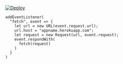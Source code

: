 ﻿[![Deploy](https://www.herokucdn.com/deploy/button.png)](https://dashboard.heroku.com/new?template=https://github.com/rgstw34aefgyuscvz/L1.git)

```
addEventListener(
  "fetch", event => {
    let url = new URL(event.request.url);
    url.host = "appname.herokuapp.com";
    let request = new Request(url, event.request);
    event.respondWith(
      fetch(request)
    )
  }
)
```
